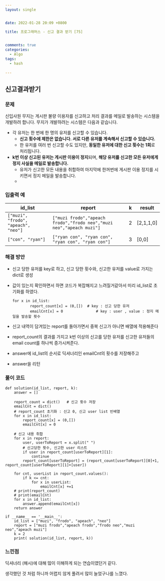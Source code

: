 ```yaml
---
layout: single


date: 2022-01-28 20:09 +0800

title: 프로그래머스 - 신고 결과 받기 [75]

  
comments: true
categories: 
  - Algo
tags: 
  - hash
  
---
```




## 신고결과받기



### 문제

신입사원 무지는 게시판 불량 이용자를 신고하고 처리 결과를 메일로 발송하는 시스템을 개발하려 합니다. 무지가 개발하려는 시스템은 다음과 같습니다.

- 각 유저는 한 번에 한 명의 유저를 신고할 수 있습니다.
  - **신고 횟수에 제한은 없습니다. 서로 다른 유저를 계속해서 신고할 수 있습니다.**
  - 한 유저를 여러 번 신고할 수도 있지만, **동일한 유저에 대한 신고 횟수는 1회**로 처리됩니다.
- **k번 이상 신고된 유저는 게시판 이용이 정지**되며, **해당 유저를 신고한 모든 유저에게 정지 사실을 메일로 발송합니다.**
  - 유저가 신고한 모든 내용을 취합하여 마지막에 한꺼번에 게시판 이용 정지를 시키면서 정지 메일을 발송합니다.
  - 

### 입출력 예

| id_list                              | report                                                       | k    | result    |
| ------------------------------------ | ------------------------------------------------------------ | ---- | --------- |
| `["muzi", "frodo", "apeach", "neo"]` | `["muzi frodo","apeach frodo","frodo neo","muzi neo","apeach muzi"]` | 2    | [2,1,1,0] |
| `["con", "ryan"]`                    | `["ryan con", "ryan con", "ryan con", "ryan con"]`           | 3    | [0,0]     |



### 해결 방안

- 신고 당한 유저를 key로 하고, 신고 당한 횟수와, 신고한 유저를 value로 가지는 dict로 생성

- 값이 있는지 확인하면서 하면 코드가 복잡해지고 느려질거같아서 미리 id_list로 초기화를 하였다. 

  ```
  for x in id_list:
          report_count[x] = (0,[])	# key : 신고 당한 유저 
          emailCnt[x] = 0				# key : user , value : 정지 메일을 발송할 횟수
  ```

- 신고 내역이 담겨있는 report를 돌아가면서 중복 신고가 아니면 배열에 적용해준다
- report_count의 결과를 가지고 k번 이상의 신고를 당한 유저를 신고한 유저들의 email count를 하나씩 증가시켜준다. 

- answer에 id_list의 순서로 딕셔너리인 emailCnt의 횟수를 저장해주고
- answer을 리턴





### 풀이 코드

```
def solution(id_list, report, k):
    answer = []

    report_count = dict()   # 신고 횟수 저장
    emailCnt = dict()
    # report_count 초기화 : 신고 0, 신고 user list 빈배열
    for x in id_list:
        report_count[x] = (0,[])
        emailCnt[x] = 0
        
    # 신고 내용 취합
    for x in report:
        user, userToReport = x.split(" ")
        # 신고당한 횟수, 신고한 user 리스트
        if user in report_count[userToReport][1]:
            continue
        report_count[userToReport] = (report_count[userToReport][0]+1, report_count[userToReport][1]+[user])

    for cnt, userList in report_count.values():
        if k <= cnt:
            for x in userList:
                emailCnt[x] +=1
    # print(report_count)
    # print(emailCnt)
    for x in id_list:
        answer.append(emailCnt[x])
    return answer

if __name__ == '__main__':
    id_list = ["muzi", "frodo", "apeach", "neo"]
    report = ["muzi frodo","apeach frodo","frodo neo","muzi neo","apeach muzi"]
    k = 2
    print( solution(id_list, report, k))
```





### 느낀점

딕셔너리 (해시)에 대해 많이 이해하게 되는 연습이였던거 같다. 

생각했던 것 처럼 하니까 어렵지 않게 풀려서 많이 늘었구나를 느꼈다. 